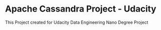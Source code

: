 # Apache Cassandra Project - Udacity

This Project created for Udacity Data Engineering Nano Degree Project
